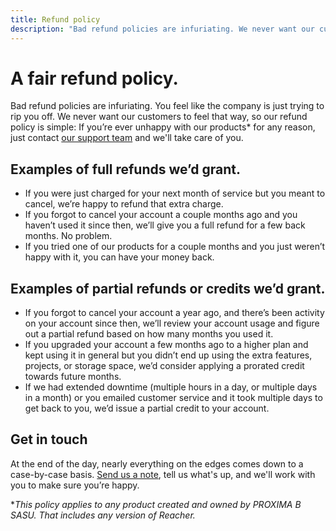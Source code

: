 ```yaml
---
title: Refund policy
description: "Bad refund policies are infuriating. We never want our customers to feel that way, so our refund policy is simple: If you're ever unhappy with our products for any reason, we'll take care of you."
---
```


# A fair refund policy.

Bad refund policies are infuriating. You feel like the company is just trying to rip you off. We never want our customers to feel that way, so our refund policy is simple: If you’re ever unhappy with our products\* for any reason, just contact [our support team](mailto:amaury@reacher.email) and we'll take care of you.

## Examples of full refunds we’d grant.

- If you were just charged for your next month of service but you meant to cancel, we’re happy to refund that extra charge.
- If you forgot to cancel your account a couple months ago and you haven’t used it since then, we’ll give you a full refund for a few back months. No problem.
- If you tried one of our products for a couple months and you just weren’t happy with it, you can have your money back.

## Examples of partial refunds or credits we’d grant.

- If you forgot to cancel your account a year ago, and there’s been activity on your account since then, we’ll review your account usage and figure out a partial refund based on how many months you used it.
- If you upgraded your account a few months ago to a higher plan and kept using it in general but you didn’t end up using the extra features, projects, or storage space, we’d consider applying a prorated credit towards future months.
- If we had extended downtime (multiple hours in a day, or multiple days in a month) or you emailed customer service and it took multiple days to get back to you, we’d issue a partial credit to your account.

## Get in touch

At the end of the day, nearly everything on the edges comes down to a case-by-case basis. [Send us a note](mailto:amaury@reacher.email), tell us what's up, and we'll work with you to make sure you’re happy.

\*_This policy applies to any product created and owned by PROXIMA B SASU. That includes any version of Reacher._
